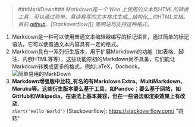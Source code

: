 >###MarkDown###
>*Markdown是一个 Web 上使用的文本到HTML的转换工具，可以通过简单、易读易写的文本格式生成__结构化__的HTML文档。目前 [github](https://github.com/ "行内式")、[Stackoverflow][] 等网站均支持这种格式。*   
1.   Markdown是一种可以使用普通文本编辑器编写的标记语言，通过简单的标记语法，它可以使普通文本内容具有一定的格式。  
2.   Markdown具有一系列衍生版本，用于扩展Markdown的功能（如表格、脚注、内嵌HTML等等），这些功能原初的Markdown尚不具备，它们能让Markdown转换成更多的格式，例如LaTeX，Docbook。![简单易用的MarkDown](https://timgsa.baidu.com/timg?image&quality=80&size=b9999_10000&sec=1530267191086&di=19bcb5c95680454f4a67cbc44e84171a&imgtype=jpg&src=http%3A%2F%2Fimg4.imgtn.bdimg.com%2Fit%2Fu%3D624108789%2C3934435186%26fm%3D214%26gp%3D0.jpg "图片引至百度")   
3.   **Markdown增强版中比较_有名的有Markdown Extra、MultiMarkdown、 Maruku等。这些衍生版本要么基于工具，如Pandoc；要么基于网站，如GitHub和Wikipedia，在语法上基本兼容，但在一些语法和渲染效果上有改动.**  
 `alert('Hello World')`
[Stackoverflow]: https://stackoverflow.com/ "跳转"